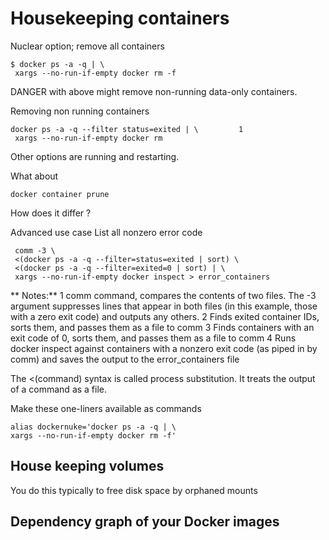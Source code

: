 


# Housekeeping containers


Nuclear option; remove all containers

```docker
$ docker ps -a -q | \
 xargs --no-run-if-empty docker rm -f
```

DANGER with above might remove non-running  data-only containers.

Removing  non running containers

```docker
docker ps -a -q --filter status=exited | \         1
 xargs --no-run-if-empty docker rm
```

Other options are running and restarting.

What about

```docker
docker container prune

```
 How does it differ ?


 Advanced use case List all nonzero error code

```docker
 comm -3 \
 <(docker ps -a -q --filter=status=exited | sort) \
 <(docker ps -a -q --filter=exited=0 | sort) | \
 xargs --no-run-if-empty docker inspect > error_containers
 ```
** Notes:**
1 comm command, compares the contents of two files. The -3 argument suppresses lines that appear in both files (in this example, those with a zero exit code) and outputs any others.
2 Finds exited container IDs, sorts them, and passes them as a file to comm
3 Finds containers with an exit code of 0, sorts them, and passes them as a file to comm
4 Runs docker inspect against containers with a nonzero exit code (as piped in by comm) and saves the output to the error_containers file

The <(command) syntax is called process substitution. It treats the output of a command as a file.


Make these one-liners available as commands

```
alias dockernuke='docker ps -a -q | \
xargs --no-run-if-empty docker rm -f'
```


## House keeping volumes

You do this typically to free disk space by orphaned  mounts

##  Dependency graph of your Docker images